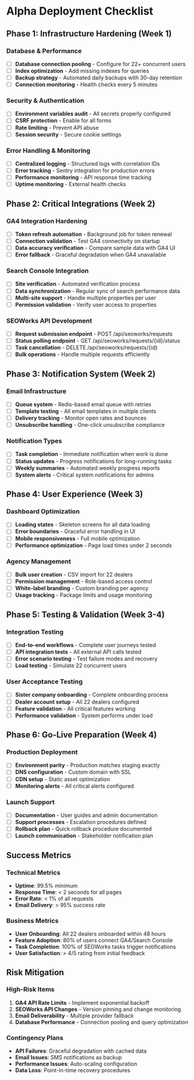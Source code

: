 # Alpha Deployment Checklist

## Phase 1: Infrastructure Hardening (Week 1)

### Database & Performance
- [ ] **Database connection pooling** - Configure for 22+ concurrent users
- [ ] **Index optimization** - Add missing indexes for queries
- [ ] **Backup strategy** - Automated daily backups with 30-day retention
- [ ] **Connection monitoring** - Health checks every 5 minutes

### Security & Authentication  
- [ ] **Environment variables audit** - All secrets properly configured
- [ ] **CSRF protection** - Enable for all forms
- [ ] **Rate limiting** - Prevent API abuse
- [ ] **Session security** - Secure cookie settings

### Error Handling & Monitoring
- [ ] **Centralized logging** - Structured logs with correlation IDs
- [ ] **Error tracking** - Sentry integration for production errors
- [ ] **Performance monitoring** - API response time tracking
- [ ] **Uptime monitoring** - External health checks

## Phase 2: Critical Integrations (Week 2)

### GA4 Integration Hardening
- [ ] **Token refresh automation** - Background job for token renewal
- [ ] **Connection validation** - Test GA4 connectivity on startup
- [ ] **Data accuracy verification** - Compare sample data with GA4 UI
- [ ] **Error fallback** - Graceful degradation when GA4 unavailable

### Search Console Integration
- [ ] **Site verification** - Automated verification process
- [ ] **Data synchronization** - Regular sync of search performance data
- [ ] **Multi-site support** - Handle multiple properties per user
- [ ] **Permission validation** - Verify user access to properties

### SEOWorks API Development
- [ ] **Request submission endpoint** - POST /api/seoworks/requests
- [ ] **Status polling endpoint** - GET /api/seoworks/requests/{id}/status
- [ ] **Task cancellation** - DELETE /api/seoworks/requests/{id}
- [ ] **Bulk operations** - Handle multiple requests efficiently

## Phase 3: Notification System (Week 2)

### Email Infrastructure
- [ ] **Queue system** - Redis-based email queue with retries
- [ ] **Template testing** - All email templates in multiple clients
- [ ] **Delivery tracking** - Monitor open rates and bounces
- [ ] **Unsubscribe handling** - One-click unsubscribe compliance

### Notification Types
- [ ] **Task completion** - Immediate notification when work is done
- [ ] **Status updates** - Progress notifications for long-running tasks
- [ ] **Weekly summaries** - Automated weekly progress reports
- [ ] **System alerts** - Critical system notifications for admins

## Phase 4: User Experience (Week 3)

### Dashboard Optimization
- [ ] **Loading states** - Skeleton screens for all data loading
- [ ] **Error boundaries** - Graceful error handling in UI
- [ ] **Mobile responsiveness** - Full mobile optimization
- [ ] **Performance optimization** - Page load times under 2 seconds

### Agency Management
- [ ] **Bulk user creation** - CSV import for 22 dealers
- [ ] **Permission management** - Role-based access control
- [ ] **White-label branding** - Custom branding per agency
- [ ] **Usage tracking** - Package limits and usage monitoring

## Phase 5: Testing & Validation (Week 3-4)

### Integration Testing
- [ ] **End-to-end workflows** - Complete user journeys tested
- [ ] **API integration tests** - All external API calls tested
- [ ] **Error scenario testing** - Test failure modes and recovery
- [ ] **Load testing** - Simulate 22 concurrent users

### User Acceptance Testing
- [ ] **Sister company onboarding** - Complete onboarding process
- [ ] **Dealer account setup** - All 22 dealers configured
- [ ] **Feature validation** - All critical features working
- [ ] **Performance validation** - System performs under load

## Phase 6: Go-Live Preparation (Week 4)

### Production Deployment
- [ ] **Environment parity** - Production matches staging exactly
- [ ] **DNS configuration** - Custom domain with SSL
- [ ] **CDN setup** - Static asset optimization
- [ ] **Monitoring alerts** - All critical alerts configured

### Launch Support
- [ ] **Documentation** - User guides and admin documentation
- [ ] **Support processes** - Escalation procedures defined
- [ ] **Rollback plan** - Quick rollback procedure documented
- [ ] **Launch communication** - Stakeholder notification plan

## Success Metrics

### Technical Metrics
- **Uptime**: 99.5% minimum
- **Response Time**: < 2 seconds for all pages
- **Error Rate**: < 1% of all requests
- **Email Delivery**: > 95% success rate

### Business Metrics
- **User Onboarding**: All 22 dealers onboarded within 48 hours
- **Feature Adoption**: 80% of users connect GA4/Search Console
- **Task Completion**: 100% of SEOWorks tasks trigger notifications
- **User Satisfaction**: > 4/5 rating from initial feedback

## Risk Mitigation

### High-Risk Items
1. **GA4 API Rate Limits** - Implement exponential backoff
2. **SEOWorks API Changes** - Version pinning and change monitoring
3. **Email Deliverability** - Multiple provider fallback
4. **Database Performance** - Connection pooling and query optimization

### Contingency Plans
- **API Failures**: Graceful degradation with cached data
- **Email Issues**: SMS notifications as backup
- **Performance Issues**: Auto-scaling configuration
- **Data Loss**: Point-in-time recovery procedures